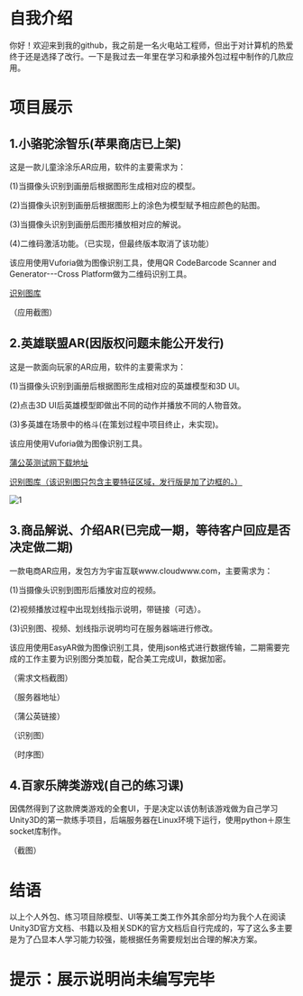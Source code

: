 # 自我介绍

你好！欢迎来到我的github，我之前是一名火电站工程师，但出于对计算机的热爱终于还是选择了改行。一下是我过去一年里在学习和承接外包过程中制作的几款应用。

# 项目展示

## 1.小骆驼涂智乐(苹果商店已上架)

这是一款儿童涂涂乐AR应用，软件的主要需求为：

(1)当摄像头识别到画册后根据图形生成相对应的模型。

(2)当摄像头识别到画册后根据图形上的涂色为模型赋予相应颜色的贴图。

(3)当摄像头识别到画册后图形播放相对应的解说。

(4)二维码激活功能。（已实现，但最终版本取消了该功能）

该应用使用Vuforia做为图像识别工具，使用QR CodeBarcode Scanner and Generator---Cross Platform做为二维码识别工具。

[识别图库](https://github.com/Jerrywyj/Learn-way/tree/master/Unity3D/2/CamelImageTarget)

（应用截图）

## 2.英雄联盟AR(因版权问题未能公开发行)

这是一款面向玩家的AR应用，软件的主要需求为：

(1)当摄像头识别到画册后根据图形生成相对应的英雄模型和3D UI。

(2)点击3D UI后英雄模型即做出不同的动作并播放不同的人物音效。

(3)多英雄在场景中的格斗(在策划过程中项目终止，未实现)。

该应用使用Vuforia做为图像识别工具。

[蒲公英测试网下载地址](https://www.pgyer.com/UJW1)

[识别图库（该识别图只包含主要特征区域，发行版是加了边框的。）](https://github.com/Jerrywyj/Learn-way/tree/master/Unity3D/2/LOLARImageTarget)

![1](https://github.com/Jerrywyj/Learn-way/blob/master/Unity3D/2/LOL_1.jpg)

## 3.商品解说、介绍AR(已完成一期，等待客户回应是否决定做二期)

一款电商AR应用，发包方为宇宙互联www.cloudwww.com，主要需求为：

(1)当摄像头识别到图形后播放对应的视频。

(2)视频播放过程中出现划线指示说明，带链接（可选）。

(3)识别图、视频、划线指示说明均可在服务器端进行修改。

该应用使用EasyAR做为图像识别工具，使用json格式进行数据传输，二期需要完成的工作主要为识别图分类加载，配合美工完成UI，数据加密。

（需求文档截图）

（服务器地址）

（蒲公英链接）

（识别图）

（时序图）

## 4.百家乐牌类游戏(自己的练习课)

因偶然得到了这款牌类游戏的全套UI，于是决定以该仿制该游戏做为自己学习Unity3D的第一款练手项目，后端服务器在Linux环境下运行，使用python＋原生socket库制作。

（截图）

# 结语

以上个人外包、练习项目除模型、UI等美工类工作外其余部分均为我个人在阅读Unity3D官方文档、书籍以及相关SDK的官方文档后自行完成的，写了这么多主要是为了凸显本人学习能力较强，能根据任务需要规划出合理的解决方案。

# 提示：展示说明尚未编写完毕

